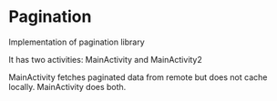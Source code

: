 # Pagination
Implementation of pagination library

It has two activities: MainActivity and MainActivity2

MainActivity fetches paginated data from remote but does not cache locally.
MainActivity does both.
